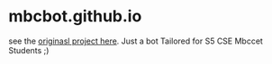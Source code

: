 # mbcbot.github.io
see the [originasl project here](https://github.com/mbcbot/mbcbot.github.io).
Just a bot Tailored for S5 CSE Mbccet Students ;)
